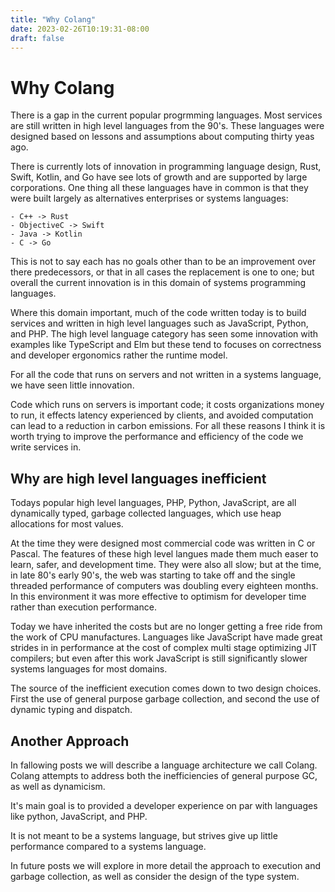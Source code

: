 ```yaml
---
title: "Why Colang"
date: 2023-02-26T10:19:31-08:00
draft: false
---
```


# Why Colang

There is a gap in the current popular progrmming languages. Most services are still written in high level languages from the 90's. These languages were designed based on lessons and assumptions about computing thirty yeas ago.

There is currently lots of innovation in programming language design, Rust, Swift, Kotlin, and Go have see lots of growth and are supported by large corporations. One thing all these languages have in common is that they were built largely as alternatives enterprises or systems languages: 

    - C++ -> Rust
    - ObjectiveC -> Swift
    - Java -> Kotlin
    - C -> Go
    
This is not to say each has no goals other than to be an improvement over there predecessors, or that in all cases the replacement is one to one; but overall the current innovation is in this domain of systems  programming languages.

Where this domain important, much of the code written today is to build services and written in high level languages such as JavaScript, Python, and PHP. The high level language category has seen some innovation with examples like TypeScript and Elm but these tend to focuses on correctness and developer ergonomics rather the runtime model.

For all the code that runs on servers and not written in a systems language, we have seen little innovation.

Code which runs on servers is important code; it costs organizations money to run, it effects latency experienced by clients, and avoided computation can lead to a reduction in carbon emissions. For all these reasons I think it is worth trying to improve the performance and efficiency of the code we write services in.

## Why are high level languages inefficient

Todays popular high level languages, PHP, Python, JavaScript, are all dynamically typed, garbage collected languages, which use heap allocations for most values. 

At the time they were designed most commercial code was written in C or Pascal. The features of these high level langues made them much easer to learn, safer, and development time. They were also all slow; but at the time, in late 80's early 90's, the web was starting to take off and the single threaded performance of computers was doubling every eighteen months. In this environment it was more effective to optimism for developer time rather than execution performance.

Today we have inherited the costs but are no longer getting a free ride from the work of CPU manufactures. Languages like JavaScript have made great strides in in performance at the cost of complex multi stage optimizing JIT compilers; but even after this work JavaScript is still significantly slower systems languages for most domains.

The source of the  inefficient execution comes down to two design choices. First the use of general purpose garbage collection, and second the use of dynamic typing and dispatch.

## Another Approach
In fallowing posts we will describe a language architecture we call Colang. Colang attempts to address both the inefficiencies of general purpose GC, as well as dynamicism.

 It's main goal is to provided a developer experience on par with languages like python, JavaScript, and PHP.

It is not meant to be a systems language, but strives give up little performance compared to a systems language.

In future posts we will explore in more detail the approach to execution and garbage collection, as well as consider the design of the type system.